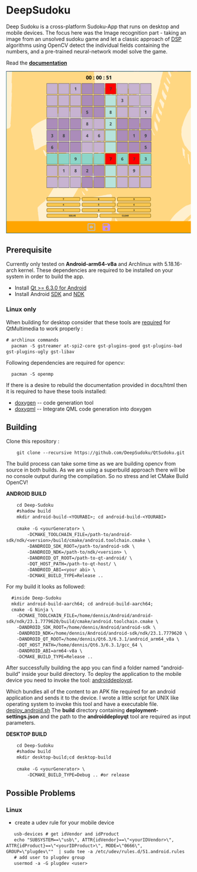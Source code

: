 # DeepSudoku

Deep Sudoku is a cross-platform Sudoku-App that runs on desktop and mobile devices. The focus here was the Image recognition part - taking an image from an unsolved sudoku game and let a classic approach of [DSP](https://en.wikipedia.org/wiki/DSP) algorithms using OpenCV detect the individual fields
containing the numbers, and a pre-trained neural-network model solve the game.

Read the [**documentation**](https://deeedob.github.io/Deep-Sudoku/html/index.html)

![](images/previewGame.png)

## Prerequisite

Currently only tested on **Android-arm64-v8a** and Archlinux with 5.18.16-arch kernel. These dependencies are required to be installed on your system in order to build the app.

- Install [Qt >= 6.3.0 for Android](https://doc-snapshots.qt.io/qt6-dev/android-building.html)
- Install Android [SDK](https://developer.android.com/studio) and [NDK](https://developer.android.com/ndk/downloads)

### Linux only

When building for desktop consider that these tools are [required](https://doc.qt.io/qt-5/linux-requirements.html) for QtMultimedia to work properly :

```shell
# archlinux commands
  pacman -S gstreamer at-spi2-core gst-plugins-good gst-plugins-bad gst-plugins-ugly gst-libav
```

Following dependencies are required for opencv:

```shell
  pacman -S openmp
```

If there is a desire to rebuild the documentation provided in docs/html then it is required to have these tools installed:

- [doxygen](https://doxygen.nl) -- code generation tool
- [doxyqml](https://invent.kde.org/sdk/doxyqml) -- Integrate QML code generation into doxygen

## Building

Clone this repository :

```shell
    git clone --recursive https://github.com/DeepSudoku/QtSudoku.git
```

The build process can take some time as we are building opencv from source in both builds. As we are using a superbuild approach there will be no console output during the compilation. So no stress and let CMake Build OpenCV!

**ANDROID BUILD**

```shell
    cd Deep-Sudoku
    #shadow build
    mkdir android-build-<YOURABI>; cd android-build-<YOURABI>

    cmake -G <yourGenerator> \
        -DCMAKE_TOOLCHAIN_FILE=/path-to/android-sdk/ndk/<version>/build/cmake/android.toolchain.cmake \
        -DANDROID_SDK_ROOT=/path-to/android-sdk \
        -DANDROID_NDK=/path-to/ndk/<version> \
        -DANDROID_QT_ROOT=/path-to-qt-android/ \
        -DQT_HOST_PATH=/path-to-qt-host/ \
        -DANDROID_ABI=<your abi> \
        -DCMAKE_BUILD_TYPE=Release ..
```

For my build it looks as followed:

```shell
  #inside Deep-Sudoku
  mkdir android-build-aarch64; cd android-build-aarch64;
  cmake -G Ninja \
    -DCMAKE_TOOLCHAIN_FILE=/home/dennis/Android/android-sdk/ndk/23.1.7779620/build/cmake/android.toolchain.cmake \
    -DANDROID_SDK_ROOT=/home/dennis/Android/android-sdk \
    -DANDROID_NDK=/home/dennis/Android/android-sdk/ndk/23.1.7779620 \
    -DANDROID_QT_ROOT=/home/dennis/Qt6.3/6.3.1/android_arm64_v8a \
    -DQT_HOST_PATH=/home/dennis/Qt6.3/6.3.1/gcc_64 \
    -DANDROID_ABI=arm64-v8a \
    -DCMAKE_BUILD_TYPE=Release ..
```

After successfully building the app you can find a folder named “android-build" inside your build directory. To deploy the application to the mobile device you need to invoke the tool:
[androiddeployqt](https://code.qt.io/cgit/qt/qtbase.git/tree/src/tools/androiddeployqt/main.cpp).

Which bundles all of the content to an APK file required for an android application and sends it to the device. I wrote a little script for UNIX like operating system to invoke this tool and have a executable file.
[deploy_android.sh](scripts/deploy_android.sh) The **build** directory containing **deployment-settings.json** and the path to the **androiddeployqt** tool are required as input parameters.

**DESKTOP BUILD**

```shell
    cd Deep-Sudoku
    #shadow build
    mkdir desktop-build;cd desktop-build

    cmake -G <yourGenerator> \
        -DCMAKE_BUILD_TYPE=Debug .. #or release
```

## Possible Problems

### Linux

- create a udev rule for your mobile device

 ```shell
    usb-devices # get idVendor and idProduct
    echo "SUBSYSTEM==\"usb\", ATTR{idVendor}==\"<yourIDVendor>\", ATTR{idProduct}==\"<yourIDProduct>\", MODE=\"0666\", GROUP=\"plugdev\""  | sudo tee -a /etc/udev/rules.d/51.android.rules
    # add user to plugdev group
    usermod -a -G plugdev <user>
```
